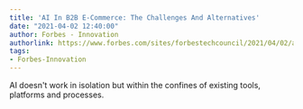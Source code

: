 ```yaml
---
title: 'AI In B2B E-Commerce: The Challenges And Alternatives'
date: "2021-04-02 12:40:00"
author: Forbes - Innovation
authorlink: https://www.forbes.com/sites/forbestechcouncil/2021/04/02/ai-in-b2b-e-commerce-the-challenges-and-alternatives/
tags:
- Forbes-Innovation
---
```

AI doesn't work in isolation but within the confines of existing tools, platforms and processes.